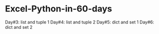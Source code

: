 # Excel-Python-in-60-days
Day#3: list and tuple 1
Day#4: list and tuple 2
Day#5: dict and set 1
Day#6: dict and set 2
